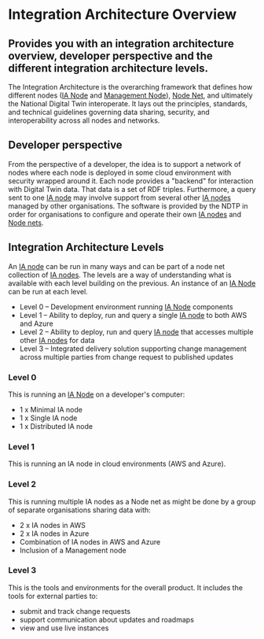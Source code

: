 # Integration Architecture Overview
## Provides you with an integration architecture overview, developer perspective and the different integration architecture levels.
The Integration Architecture is the overarching framework that defines how different nodes ([IA Node](IANode/ia-node.md) and [Management Node](management-node.md)), [Node Net](node-net.md), and ultimately the National Digital Twin interoperate. It lays out the principles, standards, and technical guidelines governing data sharing, security, and interoperability across all nodes and networks.

## Developer perspective
From the perspective of a developer, the idea is to support a network of nodes where each node is deployed in some cloud environment with security wrapped around it. Each node provides a "backend" for interaction with Digital Twin data. That data is a set of RDF triples. Furthermore, a query sent to one [IA node](IANode/ia-node.md) may involve support from several other [IA nodes](IANode/ia-node.md) managed by other organisations. The software is provided by the NDTP in order for organisations to configure and operate their own [IA nodes](ia-node/ia-node.md) and [Node nets](node-net.md).

## Integration Architecture Levels
An [IA node](IANode/ia-node.md) can be run in many ways and can be part of a node net collection of [IA nodes](IANode/ia-node.md). The levels are a way of understanding what is available with each level building on the previous. An instance of an [IA Node](IANode/ia-node.md) can be run at each level.

* Level 0 – Development environment running [IA Node](IANode/ia-node.md) components
* Level 1 – Ability to deploy, run and query a single [IA node](IANode/ia-node.md) to both AWS and Azure
* Level 2 – Ability to deploy, run and query [IA node](IANode/ia-node.md) that accesses multiple other [IA nodes](IANode/ia-node.md) for data
* Level 3 – Integrated delivery solution supporting change management across multiple parties from change request to published updates

### Level 0
This is running an [IA Node](IANode/ia-node.md) on a developer's computer:
- 1 x Minimal IA node 
- 1 x Single IA node
- 1 x Distributed IA node

### Level 1
This is running an IA node in cloud environments (AWS and Azure).

### Level 2
This is running multiple IA nodes as a Node net as might be done by a group of separate organisations sharing data with:
- 2 x IA nodes in AWS
- 2 x IA nodes in Azure
- Combination of IA nodes in AWS and Azure
- Inclusion of a Management node

### Level 3
This is the tools and environments for the overall product. It includes the tools for external parties to:
- submit and track change requests
- support communication about updates and roadmaps
- view and use live instances

